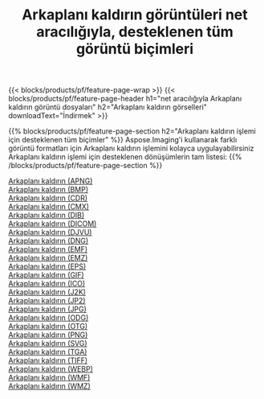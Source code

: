 ﻿---
title: Arkaplanı kaldırın görüntüleri net aracılığıyla, desteklenen tüm görüntü biçimleri 
weight: 3920
url: /tr/net/remove-background 
lang: tr
langdirlevel: 2
locales: zh-hans,ja,it,ru,de,es,fr,nl,id,lt,pl,pt,vi,tr,ko,zh-hant,ar,hi,th,sv,cs,uk,he
description: Aspose.Imaging'i kullanarak, net Aracılığıyla kolayca Arkaplanı kaldırın görüntüleri oluşturabilirsiniz
---

{{< blocks/products/pf/feature-page-wrap >}}
{{< blocks/products/pf/feature-page-header h1="net aracılığıyla Arkaplanı kaldırın görüntü dosyaları" h2="Arkaplanı kaldırın görselleri" downloadText="İndirmek" >}}


{{% blocks/products/pf/feature-page-section  h2="Arkaplanı kaldırın işlemi için desteklenen tüm biçimler" %}}
Aspose.Imaging'i kullanarak farklı görüntü formatları için Arkaplanı kaldırın işlemini kolayca uygulayabilirsiniz
<br/>
Arkaplanı kaldırın işlemi için desteklenen dönüşümlerin tam listesi:
{{% /blocks/products/pf/feature-page-section %}}
<div class="container-fluid productfamilypage bg-gray">
    <div class="convertypes bg-gray agp-content section">
        <div class="container">
		<div class="row other-converters">
		    <div class='col-md-2 other-converter remove-lp remove-rp'><a href="/imaging/tr/net/remove-background/apng" >Arkaplanı kaldırın (APNG)</a></div><div class='col-md-2 other-converter remove-lp remove-rp'><a href="/imaging/tr/net/remove-background/bmp" >Arkaplanı kaldırın (BMP)</a></div><div class='col-md-2 other-converter remove-lp remove-rp'><a href="/imaging/tr/net/remove-background/cdr" >Arkaplanı kaldırın (CDR)</a></div><div class='col-md-2 other-converter remove-lp remove-rp'><a href="/imaging/tr/net/remove-background/cmx" >Arkaplanı kaldırın (CMX)</a></div><div class='col-md-2 other-converter remove-lp remove-rp'><a href="/imaging/tr/net/remove-background/dib" >Arkaplanı kaldırın (DIB)</a></div><div class='col-md-2 other-converter remove-lp remove-rp'><a href="/imaging/tr/net/remove-background/dicom" >Arkaplanı kaldırın (DICOM)</a></div><div class='col-md-2 other-converter remove-lp remove-rp'><a href="/imaging/tr/net/remove-background/djvu" >Arkaplanı kaldırın (DJVU)</a></div><div class='col-md-2 other-converter remove-lp remove-rp'><a href="/imaging/tr/net/remove-background/dng" >Arkaplanı kaldırın (DNG)</a></div><div class='col-md-2 other-converter remove-lp remove-rp'><a href="/imaging/tr/net/remove-background/emf" >Arkaplanı kaldırın (EMF)</a></div><div class='col-md-2 other-converter remove-lp remove-rp'><a href="/imaging/tr/net/remove-background/emz" >Arkaplanı kaldırın (EMZ)</a></div><div class='col-md-2 other-converter remove-lp remove-rp'><a href="/imaging/tr/net/remove-background/eps" >Arkaplanı kaldırın (EPS)</a></div><div class='col-md-2 other-converter remove-lp remove-rp'><a href="/imaging/tr/net/remove-background/gif" >Arkaplanı kaldırın (GIF)</a></div><div class='col-md-2 other-converter remove-lp remove-rp'><a href="/imaging/tr/net/remove-background/ico" >Arkaplanı kaldırın (ICO)</a></div><div class='col-md-2 other-converter remove-lp remove-rp'><a href="/imaging/tr/net/remove-background/j2k" >Arkaplanı kaldırın (J2K)</a></div><div class='col-md-2 other-converter remove-lp remove-rp'><a href="/imaging/tr/net/remove-background/jp2" >Arkaplanı kaldırın (JP2)</a></div><div class='col-md-2 other-converter remove-lp remove-rp'><a href="/imaging/tr/net/remove-background/jpg" >Arkaplanı kaldırın (JPG)</a></div><div class='col-md-2 other-converter remove-lp remove-rp'><a href="/imaging/tr/net/remove-background/odg" >Arkaplanı kaldırın (ODG)</a></div><div class='col-md-2 other-converter remove-lp remove-rp'><a href="/imaging/tr/net/remove-background/otg" >Arkaplanı kaldırın (OTG)</a></div><div class='col-md-2 other-converter remove-lp remove-rp'><a href="/imaging/tr/net/remove-background/png" >Arkaplanı kaldırın (PNG)</a></div><div class='col-md-2 other-converter remove-lp remove-rp'><a href="/imaging/tr/net/remove-background/svg" >Arkaplanı kaldırın (SVG)</a></div><div class='col-md-2 other-converter remove-lp remove-rp'><a href="/imaging/tr/net/remove-background/tga" >Arkaplanı kaldırın (TGA)</a></div><div class='col-md-2 other-converter remove-lp remove-rp'><a href="/imaging/tr/net/remove-background/tiff" >Arkaplanı kaldırın (TIFF)</a></div><div class='col-md-2 other-converter remove-lp remove-rp'><a href="/imaging/tr/net/remove-background/webp" >Arkaplanı kaldırın (WEBP)</a></div><div class='col-md-2 other-converter remove-lp remove-rp'><a href="/imaging/tr/net/remove-background/wmf" >Arkaplanı kaldırın (WMF)</a></div><div class='col-md-2 other-converter remove-lp remove-rp'><a href="/imaging/tr/net/remove-background/wmz" >Arkaplanı kaldırın (WMZ)</a></div>
                </div>
        </div>
    </div>
</div>
<br/>
